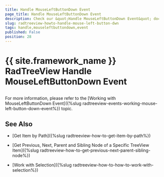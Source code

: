 ```yaml
---
title: Handle MouseLeftButtonDown Event
page_title: Handle MouseLeftButtonDown Event
description: Check our &quot;Handle MouseLeftButtonDown Event&quot; documentation article for the RadTreeView {{ site.framework_name }} control.
slug: radtreeview-howto-handle-mouse-left-button-dwn
tags: handle,mouseleftbuttondown,event
published: False
position: 28
---
```


# {{ site.framework_name }} RadTreeView Handle MouseLeftButtonDown Event



## 

For more information, please refer to the [Working with MouseLeftButtonDown Event]({%slug radtreeview-events-working-mouse-left-button-down-event%}) topic. 

## See Also

 * [Get Item by Path]({%slug radtreeview-how-to-get-item-by-path%})

 * [Get Previous, Next, Parent and Sibling Node of a Specific TreeView Item]({%slug radtreeview-how-to-get-previous-next-parent-sibling-node%})

 * [Work with Selection]({%slug radtreeview-how-to-how-to-work-with-selection%})
